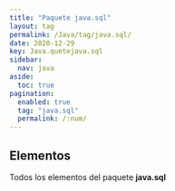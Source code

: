 ```yaml
---
title: "Paquete java.sql"
layout: tag
permalink: /Java/tag/java.sql/
date: 2020-12-29
key: Java.quetejava.sql
sidebar: 
  nav: java
aside: 
  toc: true
pagination: 
  enabled: true
  tag: "java.sql"
  permalink: /:num/
---
```


<h2>Elementos</h2>
Todos los elementos del paquete <strong>java.sql</strong>
